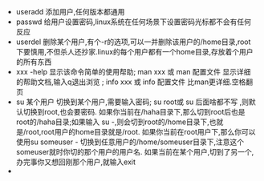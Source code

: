 * useradd 添加用户,任何版本都通用
* passwd 给用户设置密码,linux系统在任何场景下设置密码光标都不会有任何反应
* userdel 删除某个用户,有个-r的选项,可以一并删除该用户的/home目录,root下要慎用,不但杀人还抄家.linux的每个用户都有一个home目录,存放着个用户的所有东西
* xxx -help 显示该命令简单的使用帮助; man xxx 或 man 配置文件 显示详细的帮助文档,输入q退出浏览 ; info xxx 或 info 配置文件 比man更详细.空格翻页
* su 某个用户  切换到某个用户,需要输入密码; su root或 su 后面啥都不写 ,则默认切换到root,也会要密码. 如果你当前在/haha目录下,那么切到root后也是
root的/haha目录;如果输入 su -,则会切到root的/home目录下,也就是/root,root用户的home目录就是/root. 如果你当前在root用户下,那么你可以使用su someuser -
切换到任意用户的/home/someuser目录下,注意这个someuser就时你切的那个用户的用户名. 如果当前在某个用户,切到了另一个,办完事你又想回刚那个用户,就输入exit
* 
